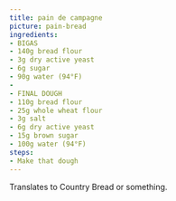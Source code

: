 ```yaml
---
title: pain de campagne
picture: pain-bread
ingredients:
- BIGAS
- 140g bread flour
- 3g dry active yeast
- 6g sugar
- 90g water (94°F)
-
- FINAL DOUGH
- 110g bread flour
- 25g whole wheat flour
- 3g salt
- 6g dry active yeast
- 15g brown sugar
- 100g water (94°F)
steps:
- Make that dough
---
```


Translates to Country Bread or something.